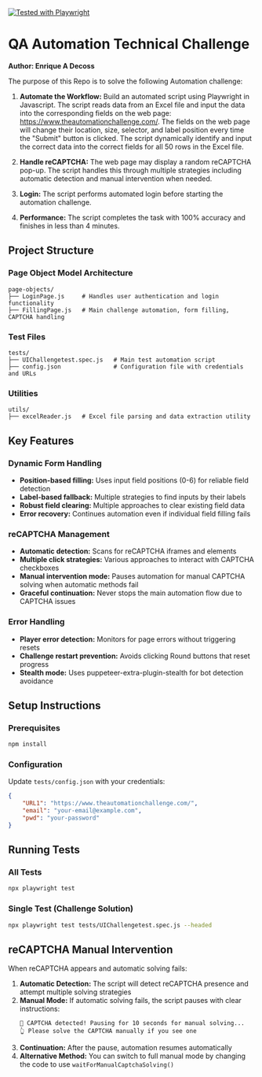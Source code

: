 <a href="https://github.com/">
   <img alt="Tested with Playwright" src="https://img.shields.io/static/v1?style=for-the-badge&message=Playwright&color=2EAD33&logo=Playwright&logoColor=FFFFFF&label=">
</a>

# QA Automation Technical Challenge
**Author: Enrique A Decoss**

The purpose of this Repo is to solve the following Automation challenge:

1. **Automate the Workflow:**
Build an automated script using Playwright in Javascript.
The script reads data from an Excel file and input the data into the corresponding fields on the web page:
https://www.theautomationchallenge.com/.
The fields on the web page will change their location, size, selector, and label position every time the "Submit" button is
clicked. The script dynamically identify and input the correct data into the correct fields for all 50 rows in the Excel file.

2. **Handle reCAPTCHA:**
The web page may display a random reCAPTCHA pop-up. The script handles this through multiple strategies including automatic detection and manual intervention when needed.

3. **Login:**
The script performs automated login before starting the automation challenge.

4. **Performance:**
The script completes the task with 100% accuracy and finishes in less than 4 minutes.

## Project Structure

### Page Object Model Architecture
```
page-objects/
├── LoginPage.js     # Handles user authentication and login functionality
├── FillingPage.js   # Main challenge automation, form filling, CAPTCHA handling
```

### Test Files
```
tests/
├── UIChallengetest.spec.js   # Main test automation script
├── config.json               # Configuration file with credentials and URLs
```

### Utilities
```
utils/
├── excelReader.js   # Excel file parsing and data extraction utility
```

## Key Features

### Dynamic Form Handling
- **Position-based filling:** Uses input field positions (0-6) for reliable field detection
- **Label-based fallback:** Multiple strategies to find inputs by their labels
- **Robust field clearing:** Multiple approaches to clear existing field data
- **Error recovery:** Continues automation even if individual field filling fails

### reCAPTCHA Management
- **Automatic detection:** Scans for reCAPTCHA iframes and elements
- **Multiple click strategies:** Various approaches to interact with CAPTCHA checkboxes
- **Manual intervention mode:** Pauses automation for manual CAPTCHA solving when automatic methods fail
- **Graceful continuation:** Never stops the main automation flow due to CAPTCHA issues

### Error Handling
- **Player error detection:** Monitors for page errors without triggering resets
- **Challenge restart prevention:** Avoids clicking Round buttons that reset progress
- **Stealth mode:** Uses puppeteer-extra-plugin-stealth for bot detection avoidance

## Setup Instructions

### Prerequisites
```bash
npm install
```

### Configuration
Update `tests/config.json` with your credentials:
```json
{
    "URL1": "https://www.theautomationchallenge.com/",
    "email": "your-email@example.com", 
    "pwd": "your-password"
}
```

## Running Tests

### All Tests
```bash
npx playwright test
```

### Single Test (Challenge Solution)
```bash
npx playwright test tests/UIChallengetest.spec.js --headed
```

## reCAPTCHA Manual Intervention

When reCAPTCHA appears and automatic solving fails:

1. **Automatic Detection:** The script will detect reCAPTCHA presence and attempt multiple solving strategies
2. **Manual Mode:** If automatic solving fails, the script pauses with clear instructions:
   ```
   🚨 CAPTCHA detected! Pausing for 10 seconds for manual solving...
   👆 Please solve the CAPTCHA manually if you see one
   ```
3. **Continuation:** After the pause, automation resumes automatically
4. **Alternative Method:** You can switch to full manual mode by changing the code to use `waitForManualCaptchaSolving()`










